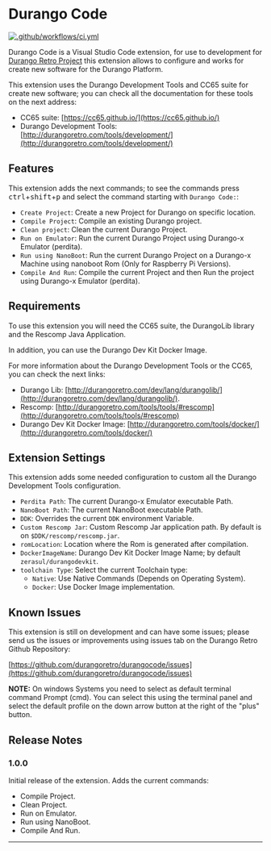 # Durango Code

[![.github/workflows/ci.yml](https://github.com/durangoretro/durangocode/actions/workflows/ci.yml/badge.svg)](https://github.com/durangoretro/durangocode/actions/workflows/ci.yml)

Durango Code is a Visual Studio Code extension, for use to development for [Durango Retro Project](https://durangoretro.com) this extension allows to configure and works for create new software for the Durango Platform.

This extension uses the Durango Development Tools and CC65 suite for create new software; you can check all the documentation for these tools on the next address:

* CC65 suite: [https://cc65.github.io/](https://cc65.github.io/)
* Durango Development Tools: [http://durangoretro.com/tools/development/](http://durangoretro.com/tools/development/)


## Features

This extension adds the next commands; to see the commands press <kbd>ctrl</kbd>+<kbd>shift</kbd>+<kbd>p</kbd> and select the command starting with ```Durango Code:```:

* ```Create Project```: Create a new Project for Durango on specific location.
* ```Compile Project```: Compile an existing Durango project.
* ```Clean project```: Clean the current Durango Project.
* ```Run on Emulator```: Run the current Durango Project using Durango-x Emulator (perdita).
* ```Run using NanoBoot```: Run the current Durango Project on a Durango-x Machine using nanoboot Rom (Only for Raspberry Pi Versions).
* ```Compile And Run```: Compile the current Project and then Run the project using Durango-x Emulator (perdita).

## Requirements

To use this extension you will need the CC65 suite, the DurangoLib library and the Rescomp Java Application.

In addition, you can use the Durango Dev Kit Docker Image.

For more information about the Durango Development Tools or the CC65, you can check the next links:

* Durango Lib: [http://durangoretro.com/dev/lang/durangolib/](http://durangoretro.com/dev/lang/durangolib/).
* Rescomp: [http://durangoretro.com/tools/tools/#rescomp](http://durangoretro.com/tools/tools/#rescomp)
* Durango Dev Kit Docker Image: [http://durangoretro.com/tools/docker/](http://durangoretro.com/tools/docker/)

## Extension Settings

This extension adds some needed configuration to custom all the Durango Development Tools configuration.

* ```Perdita Path```: The current Durango-x Emulator executable Path.
* ```NanoBoot Path```: The current NanoBoot executable Path.
* ```DDK```: Overrides the current ```DDK``` environment Variable.
* ```Custom Rescomp Jar```: Custom Rescomp Jar application path. By default is on ```$DDK/rescomp/rescomp.jar```.
* ```romLocation```: Location where the Rom is generated after compilation.
* ```DockerImageName```: Durango Dev Kit Docker Image Name; by default ```zerasul/durangodevkit```.
* ```toolchain Type```: Select the current Toolchain type:
    * ```Native```: Use Native Commands (Depends on Operating System).
    * ```Docker```: Use Docker Image implementation. 

## Known Issues

This extension is still on development and can have some issues; please send us the issues or improvements using issues tab on the Durango Retro Github Repository:

[https://github.com/durangoretro/durangocode/issues](https://github.com/durangoretro/durangocode/issues)

**NOTE:** On windows Systems you need to select as default terminal command Prompt (cmd). You can select this using the terminal panel and select the default profile on the down arrow button at the right of the "plus" button.

## Release Notes

### 1.0.0

Initial release of the extension. Adds the current commands:

* Compile Project.
* Clean Project.
* Run on Emulator.
* Run using NanoBoot.
* Compile And Run.

---

